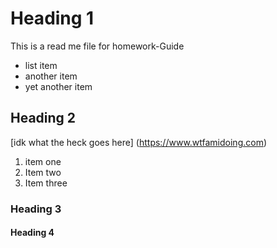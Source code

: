 # Heading 1

This is a read me file for homework-Guide
* list item
* another item
* yet another item

## Heading 2
[idk what the heck goes here] (https://www.wtfamidoing.com)

1. item one
2. Item two
3. Item three

### Heading 3

#### Heading 4
